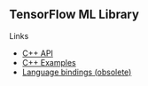 ## TensorFlow ML Library

Links

- [C++ API](https://github.com/tensorflow/tensorflow/tree/master/tensorflow/cc)
- [C++ Examples](https://github.com/ksachdeva/tensorflow-cc-examples)
- [Language bindings (obsolete)](https://github.com/tensorflow/docs/blob/master/site/en/r1/guide/extend/bindings.md)